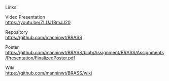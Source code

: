 Links: 

Video Presentation  
https://youtu.be/ZLUJ18mJJ20

Repository  
https://github.com/manninwt/BRASS

Poster  
https://github.com/manninwt/BRASS/blob/Assignment/BRASS/Assignments/Presentation/FinalizedPoster.pdf

Wiki  
https://github.com/manninwt/BRASS/wiki
